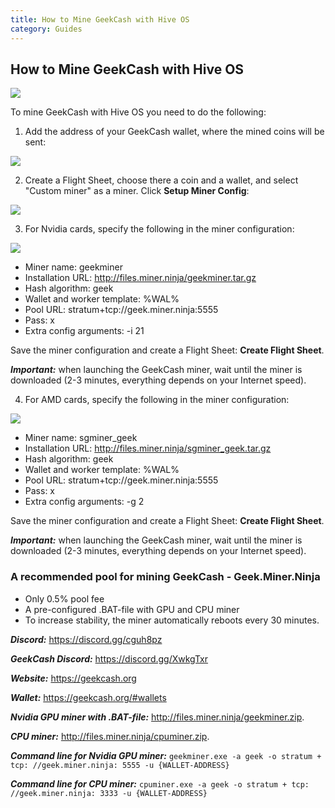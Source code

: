 ```yaml
---
title: How to Mine GeekCash with Hive OS
category: Guides
---
```


## How to Mine GeekCash with Hive OS

<img src="https://images.golos.io/DQmdua5LfZqEeuho8faPdsh2qt5WtzR57Yr9EXLnAY9L8bo/image.png">

To mine GeekCash with Hive OS you need to do the following:
1. Add the address of your GeekCash wallet, where the mined coins will be sent:
<img src="https://images.golos.io/DQmZworYwjUqAuhXi9pTqV5aiuZLxK2Cho5jMjdjagwvn9L/image.png">

2. Create a Flight Sheet, choose there a coin and a wallet, and select "Custom miner" as a miner. Click **Setup Miner Config**:
<img src="https://images.golos.io/DQmV2xvAt1FkDAGa5gG86aNU4Eit4JD5z8y3qYAwQ5Qvi7U/image.png">

3. For Nvidia cards, specify the following in the miner configuration:
<img src="https://images.golos.io/DQmae8Gsror11SpLWAxPjdFcbMnJTxmE3bkE82HNZHFd3e6/image.png">

- Miner name: geekminer
- Installation URL: http://files.miner.ninja/geekminer.tar.gz
- Hash algorithm: geek
- Wallet and worker template: %WAL%
- Pool URL: stratum+tcp://geek.miner.ninja:5555
- Pass: x
- Extra config arguments: -i 21

Save the miner configuration and create a Flight Sheet: **Create Flight Sheet**.

***Important:*** when launching the GeekCash miner, wait until the miner is downloaded (2-3 minutes, everything depends on your Internet speed).

4. For AMD cards, specify the following in the miner configuration:
<img src="https://images.golos.io/DQmTnMKg6E3TToA3cdsNPTX5DcbWoU33eygUkogBRqqcE3n/image.png">

- Miner name: sgminer_geek
- Installation URL: http://files.miner.ninja/sgminer_geek.tar.gz
- Hash algorithm: geek
- Wallet and worker template: %WAL%
- Pool URL: stratum+tcp://geek.miner.ninja:5555
- Pass: x
- Extra config arguments: -g 2

Save the miner configuration and create a Flight Sheet: **Create Flight Sheet**.

***Important:*** when launching the GeekCash miner, wait until the miner is downloaded (2-3 minutes, everything depends on your Internet speed).

### A recommended pool for mining GeekCash - Geek.Miner.Ninja
- Only 0.5% pool fee
- A pre-configured .BAT-file with GPU and CPU miner
- To increase stability, the miner automatically reboots every 30 minutes.

***Discord:*** https://discord.gg/cguh8pz

***GeekCash Discord:*** https://discord.gg/XwkgTxr

***Website:*** https://geekcash.org

***Wallet:*** https://geekcash.org/#wallets

***Nvidia GPU miner with .BAT-file:*** http://files.miner.ninja/geekminer.zip.

***CPU miner:*** http://files.miner.ninja/cpuminer.zip.

***Command line for Nvidia GPU miner:*** `geekminer.exe -a geek -o stratum + tcp: //geek.miner.ninja: 5555 -u {WALLET-ADDRESS}`

***Command line for CPU miner:***
`cpuminer.exe -a geek -o stratum + tcp: //geek.miner.ninja: 3333 -u {WALLET-ADDRESS}`
